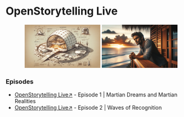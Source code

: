 # OpenStorytelling Live

<div style="text-align: center;">
    <a href="" target="_blank"><img src="/OpenStorytellingLive_Ep1_S1/Images/ag0.png" alt="Scene 1" width="200" style="display: inline-block;"/></a>
    <a href="" target="_blank"><img src="/OpenStorytellingLive_Ep2_S1/Images/ag1.png" alt="Scene 1" width="200" style="display: inline-block;"/></a>
</div>
    
<h3>Episodes</h3>

- [OpenStorytelling Live↗️](https://github.com/BryanHarrisScripts/OpenStorytelling-Live-Github/blob/main/OpenStorytellingLive_Ep1_S1/Martian%20Dreams%20and%20Martian%20Realities.md) - Episode 1 | Martian Dreams and Martian Realities
- [OpenStorytelling Live↗️](https://github.com/BryanHarrisScripts/OpenStorytelling-Live-Github/blob/main/OpenStorytellingLive_Ep2_S1/Waves%20of%20Recognition.md) - Episode 2 | Waves of Recognition

